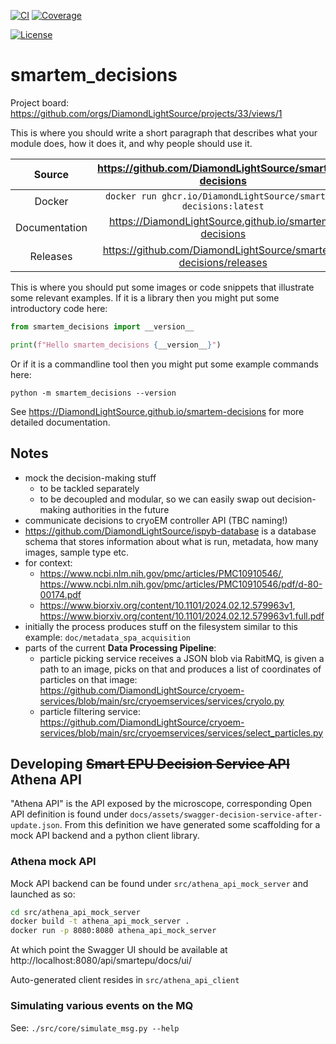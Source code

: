 [![CI](https://github.com/DiamondLightSource/smartem-decisions/actions/workflows/ci.yml/badge.svg)](https://github.com/DiamondLightSource/smartem-decisions/actions/workflows/ci.yml)
[![Coverage](https://codecov.io/gh/DiamondLightSource/smartem-decisions/branch/main/graph/badge.svg)](https://codecov.io/gh/DiamondLightSource/smartem-decisions)

[![License](https://img.shields.io/badge/License-Apache%202.0-blue.svg)](https://opensource.org/licenses/Apache-2.0)

# smartem_decisions

Project board: <https://github.com/orgs/DiamondLightSource/projects/33/views/1>

This is where you should write a short paragraph that describes what your module does,
how it does it, and why people should use it.

Source          | <https://github.com/DiamondLightSource/smartem-decisions>
:---:           | :---:
Docker          | `docker run ghcr.io/DiamondLightSource/smartem-decisions:latest`
Documentation   | <https://DiamondLightSource.github.io/smartem-decisions>
Releases        | <https://github.com/DiamondLightSource/smartem-decisions/releases>

This is where you should put some images or code snippets that illustrate
some relevant examples. If it is a library then you might put some
introductory code here:

```python
from smartem_decisions import __version__

print(f"Hello smartem_decisions {__version__}")
```

Or if it is a commandline tool then you might put some example commands here:

```
python -m smartem_decisions --version
```

<!-- README only content. Anything below this line won't be included in index.md -->

See https://DiamondLightSource.github.io/smartem-decisions for more detailed documentation.

## Notes

- mock the decision-making stuff
  - to be tackled separately
  - to be decoupled and modular, so we can easily swap out decision-making authorities in the future
- communicate decisions to cryoEM controller API (TBC naming!)
- https://github.com/DiamondLightSource/ispyb-database is a database schema that stores information about 
  what is run, metadata, how many images, sample type etc.
- for context:
  - https://www.ncbi.nlm.nih.gov/pmc/articles/PMC10910546/,
    https://www.ncbi.nlm.nih.gov/pmc/articles/PMC10910546/pdf/d-80-00174.pdf
  - https://www.biorxiv.org/content/10.1101/2024.02.12.579963v1,
    https://www.biorxiv.org/content/10.1101/2024.02.12.579963v1.full.pdf
- initially the process produces stuff on the filesystem similar to this example: `doc/metadata_spa_acquisition`
- parts of the current **Data Processing Pipeline**:
  - particle picking service receives a JSON blob via RabitMQ, is given a path to an image, picks on that and produces
    a list of coordinates of particles on that image:
    https://github.com/DiamondLightSource/cryoem-services/blob/main/src/cryoemservices/services/cryolo.py
  - particle filtering service: https://github.com/DiamondLightSource/cryoem-services/blob/main/src/cryoemservices/services/select_particles.py

## Developing ~~Smart EPU Decision Service API~~ Athena API

"Athena API" is the API exposed by the microscope, corresponding Open API definition is found under
`docs/assets/swagger-decision-service-after-update.json`. From this definition we have generated some scaffolding
for a mock API backend and a python client library.

### Athena mock API

Mock API backend can be found under `src/athena_api_mock_server` and launched as so:

```bash
cd src/athena_api_mock_server
docker build -t athena_api_mock_server .
docker run -p 8080:8080 athena_api_mock_server
```

At which point the Swagger UI should be available at http://localhost:8080/api/smartepu/docs/ui/

Auto-generated client resides in `src/athena_api_client`

### Simulating various events on the MQ

See: `./src/core/simulate_msg.py --help`
